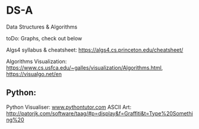 # DS-A
Data Structures &amp; Algorithms

toDo: Graphs, check out below

Algs4 syllabus & cheatsheet: https://algs4.cs.princeton.edu/cheatsheet/

Algorithms Visualization: https://www.cs.usfca.edu/~galles/visualization/Algorithms.html, https://visualgo.net/en

## Python:
Python Visualiser: www.pythontutor.com
ASCII Art: http://patorjk.com/software/taag/#p=display&f=Graffiti&t=Type%20Something%20

